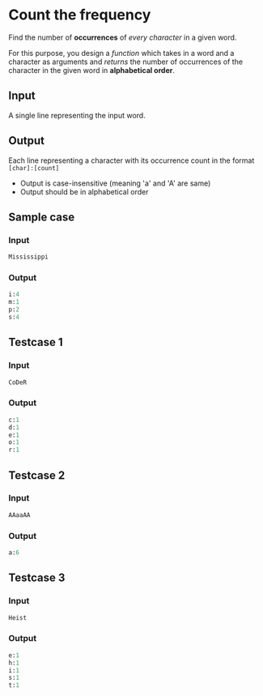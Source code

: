 # Count the frequency

Find the number of **occurrences** of *every character* in a given word.

For this purpose, you design a *function* which takes in a word and a character as arguments and *returns* the number of occurrences of the character in the given word in **alphabetical order**.

## Input

A single line representing the input word.

## Output

Each line representing a character with its occurrence count in the format `[char]:[count]`

- Output is case-insensitive (meaning 'a' and 'A' are same)
- Output should be in alphabetical order

## Sample case

### Input

```py
Mississippi
```

### Output

```py
i:4
m:1
p:2
s:4
```

## Testcase 1

### Input

```py
CoDeR
```

### Output

```py
c:1
d:1
e:1
o:1
r:1
```

## Testcase 2

### Input

```py
AAaaAA
```

### Output

```py
a:6
```

## Testcase 3

### Input

```py
Heist
```

### Output

```py
e:1
h:1
i:1
s:1
t:1
```
